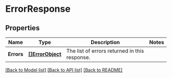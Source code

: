 # ErrorResponse

## Properties

Name | Type | Description | Notes
------------ | ------------- | ------------- | -------------
**Errors** | [**[]ErrorObject**](ErrorObject.md) | The list of errors returned in this response.  | 

[[Back to Model list]](../README.md#documentation-for-models) [[Back to API list]](../README.md#documentation-for-api-endpoints) [[Back to README]](../README.md)


